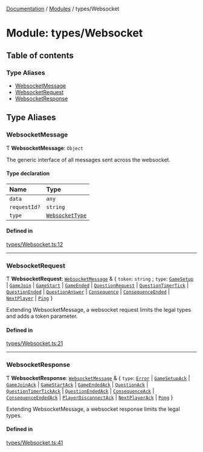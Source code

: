 [Documentation](../README.md) / [Modules](../modules.md) / types/Websocket

# Module: types/Websocket

## Table of contents

### Type Aliases

- [WebsocketMessage](types_Websocket.md#websocketmessage)
- [WebsocketRequest](types_Websocket.md#websocketrequest)
- [WebsocketResponse](types_Websocket.md#websocketresponse)

## Type Aliases

### WebsocketMessage

Ƭ **WebsocketMessage**: `Object`

The generic interface of all messages sent across the websocket.

#### Type declaration

| Name | Type |
| :------ | :------ |
| `data` | `any` |
| `requestId?` | `string` |
| `type` | [`WebsocketType`](../enums/enums_WebsocketTypes.WebsocketType.md) |

#### Defined in

[types/Websocket.ts:12](https://github.com/Jazzmoon/SawThat/blob/9bc7485/src/shared/types/Websocket.ts#L12)

___

### WebsocketRequest

Ƭ **WebsocketRequest**: [`WebsocketMessage`](types_Websocket.md#websocketmessage) & { `token`: `string` ; `type`: [`GameSetup`](../enums/enums_WebsocketTypes.WebsocketType.md#gamesetup) \| [`GameJoin`](../enums/enums_WebsocketTypes.WebsocketType.md#gamejoin) \| [`GameStart`](../enums/enums_WebsocketTypes.WebsocketType.md#gamestart) \| [`GameEnded`](../enums/enums_WebsocketTypes.WebsocketType.md#gameended) \| [`QuestionRequest`](../enums/enums_WebsocketTypes.WebsocketType.md#questionrequest) \| [`QuestionTimerTick`](../enums/enums_WebsocketTypes.WebsocketType.md#questiontimertick) \| [`QuestionEnded`](../enums/enums_WebsocketTypes.WebsocketType.md#questionended) \| [`QuestionAnswer`](../enums/enums_WebsocketTypes.WebsocketType.md#questionanswer) \| [`Consequence`](../enums/enums_WebsocketTypes.WebsocketType.md#consequence) \| [`ConsequenceEnded`](../enums/enums_WebsocketTypes.WebsocketType.md#consequenceended) \| [`NextPlayer`](../enums/enums_WebsocketTypes.WebsocketType.md#nextplayer) \| [`Ping`](../enums/enums_WebsocketTypes.WebsocketType.md#ping)  }

Extending WebsocketMessage, a websocket request limits the legal types and adds a token parameter.

#### Defined in

[types/Websocket.ts:21](https://github.com/Jazzmoon/SawThat/blob/9bc7485/src/shared/types/Websocket.ts#L21)

___

### WebsocketResponse

Ƭ **WebsocketResponse**: [`WebsocketMessage`](types_Websocket.md#websocketmessage) & { `type`: [`Error`](../enums/enums_WebsocketTypes.WebsocketType.md#error) \| [`GameSetupAck`](../enums/enums_WebsocketTypes.WebsocketType.md#gamesetupack) \| [`GameJoinAck`](../enums/enums_WebsocketTypes.WebsocketType.md#gamejoinack) \| [`GameStartAck`](../enums/enums_WebsocketTypes.WebsocketType.md#gamestartack) \| [`GameEndedAck`](../enums/enums_WebsocketTypes.WebsocketType.md#gameendedack) \| [`QuestionAck`](../enums/enums_WebsocketTypes.WebsocketType.md#questionack) \| [`QuestionTimerTickAck`](../enums/enums_WebsocketTypes.WebsocketType.md#questiontimertickack) \| [`QuestionEndedAck`](../enums/enums_WebsocketTypes.WebsocketType.md#questionendedack) \| [`ConsequenceAck`](../enums/enums_WebsocketTypes.WebsocketType.md#consequenceack) \| [`ConsequenceEndedAck`](../enums/enums_WebsocketTypes.WebsocketType.md#consequenceendedack) \| [`PlayerDisconnectAck`](../enums/enums_WebsocketTypes.WebsocketType.md#playerdisconnectack) \| [`NextPlayerAck`](../enums/enums_WebsocketTypes.WebsocketType.md#nextplayerack) \| [`Pong`](../enums/enums_WebsocketTypes.WebsocketType.md#pong)  }

Extending WebsocketMessage, a websocket response limits the legal types.

#### Defined in

[types/Websocket.ts:41](https://github.com/Jazzmoon/SawThat/blob/9bc7485/src/shared/types/Websocket.ts#L41)
